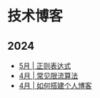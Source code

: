 # 技术博客

## 2024
- [5月 | 正则表达式](/tech/regexp)
- [4月 | 常见限流算法](/tech/rate-limit.md)
- [4月 | 如何搭建个人博客](/tech/blog-vitepress-github.md)
